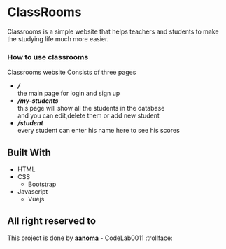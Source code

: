 # ClassRooms

Classrooms is a simple website that helps teachers and students to make the studying life much more easier.

### How to use classrooms

Classrooms website Consists of three pages
 * _**/**_  
    the main page for login and sign up
 * _**/my-students**_  
    this page will show all the students in the database  
    and you can edit,delete them or add new student
 * _**/student**_  
    every student can enter his name here to see his scores


## Built With
 
 * HTML
 * CSS
   * Bootstrap
 * Javascript
   * Vuejs

## All right reserved to

This project is done by [**aanoma**](https://github.com/aanoma)  - CodeLab0011 :trollface:

